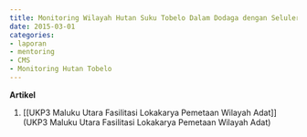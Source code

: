 ```yaml
---
title: Monitoring Wilayah Hutan Suku Tobelo Dalam Dodaga dengan Seluler - Mentoring 1 Maret 2015
date: 2015-03-01
categories:
- laporan
- mentoring
- CMS
- Monitoring Hutan Tobelo
---
```


**Artikel**

1. [[UKP3 Maluku Utara Fasilitasi Lokakarya Pemetaan Wilayah Adat]](UKP3 Maluku Utara Fasilitasi Lokakarya Pemetaan Wilayah Adat)
